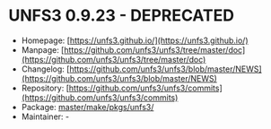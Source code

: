# UNFS3 0.9.23 - DEPRECATED
  - Homepage: [https://unfs3.github.io/](https://unfs3.github.io/)
  - Manpage: [https://github.com/unfs3/unfs3/tree/master/doc](https://github.com/unfs3/unfs3/tree/master/doc)
  - Changelog: [https://github.com/unfs3/unfs3/blob/master/NEWS](https://github.com/unfs3/unfs3/blob/master/NEWS)
  - Repository: [https://github.com/unfs3/unfs3/commits](https://github.com/unfs3/unfs3/commits)
  - Package: [master/make/pkgs/unfs3/](https://github.com/Freetz-NG/freetz-ng/tree/master/make/pkgs/unfs3/)
  - Maintainer: -

